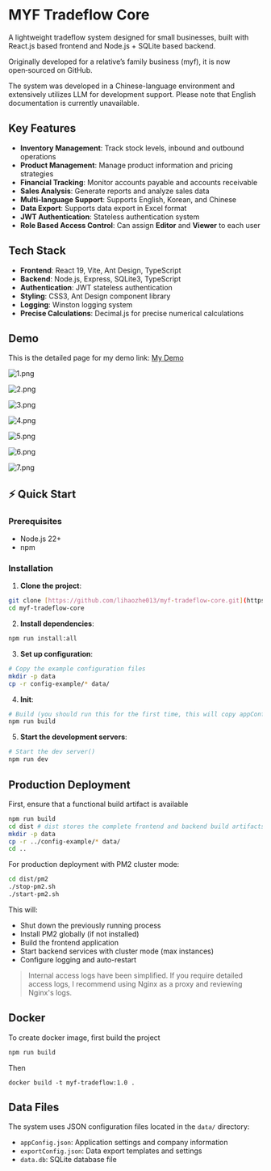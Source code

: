 # MYF Tradeflow Core

A lightweight tradeflow system designed for small businesses, built with React.js based frontend and Node.js + SQLite based backend.

Originally developed for a relative’s family business (myf), it is now open‑sourced on GitHub.

The system was developed in a Chinese-language environment and extensively utilizes LLM for development support. Please note that English documentation is currently unavailable.

## Key Features

- **Inventory Management**: Track stock levels, inbound and outbound operations
- **Product Management**: Manage product information and pricing strategies
- **Financial Tracking**: Monitor accounts payable and accounts receivable
- **Sales Analysis**: Generate reports and analyze sales data
- **Multi-language Support**: Supports English, Korean, and Chinese
- **Data Export**: Supports data export in Excel format
- **JWT Authentication**: Stateless authentication system
- **Role Based Access Control**: Can assign **Editor** and **Viewer** to each user

## Tech Stack

- **Frontend**: React 19, Vite, Ant Design, TypeScript
- **Backend**: Node.js, Express, SQLite3, TypeScript
- **Authentication**: JWT stateless authentication
- **Styling**: CSS3, Ant Design component library
- **Logging**: Winston logging system
- **Precise Calculations**: Decimal.js for precise numerical calculations

## Demo

This is the detailed page for my demo link:
[My Demo](https://lihaozhe013.github.io/lihaozhe-website/posts/tradeflow-system/)

![1.png](https://lihaozhe013.github.io/lihaozhe-website/posts/tradeflow-system/1.png)

![2.png](https://lihaozhe013.github.io/lihaozhe-website/posts/tradeflow-system/2.png)

![3.png](https://lihaozhe013.github.io/lihaozhe-website/posts/tradeflow-system/3.png)

![4.png](https://lihaozhe013.github.io/lihaozhe-website/posts/tradeflow-system/4.png)

![5.png](https://lihaozhe013.github.io/lihaozhe-website/posts/tradeflow-system/5.png)

![6.png](https://lihaozhe013.github.io/lihaozhe-website/posts/tradeflow-system/6.png)

![7.png](https://lihaozhe013.github.io/lihaozhe-website/posts/tradeflow-system/7.png)
## ⚡ Quick Start

### Prerequisites

- Node.js 22+
- npm

### Installation

1.  **Clone the project**:

```bash
git clone [https://github.com/lihaozhe013/myf-tradeflow-core.git](https://github.com/lihaozhe013/myf-tradeflow-core.git)
cd myf-tradeflow-core
```

2.  **Install dependencies**:

```bash
npm run install:all
```

3.  **Set up configuration**:

```bash
# Copy the example configuration files
mkdir -p data
cp -r config-example/* data/
```

4. **Init**:

```bash
# Build (you should run this for the first time, this will copy appConfig.json to frontend folder)
npm run build
```

5.  **Start the development servers**:

```bash
# Start the dev server()
npm run dev
```
## Production Deployment
First, ensure that a functional build artifact is available
```bash
npm run build
cd dist # dist stores the complete frontend and backend build artifacts
mkdir -p data
cp -r ../config-example/* data/
cd ..
```
For production deployment with PM2 cluster mode:
```bash
cd dist/pm2
./stop-pm2.sh
./start-pm2.sh
```
This will:
- Shut down the previously running process
- Install PM2 globally (if not installed)
- Build the frontend application
- Start backend services with cluster mode (max instances)
- Configure logging and auto-restart

> Internal access logs have been simplified. If you require detailed access logs, I recommend using Nginx as a proxy and reviewing Nginx's logs.

## Docker
To create docker image, first build the project
```bash
npm run build
```
Then
```
docker build -t myf-tradeflow:1.0 .
```

## Data Files
The system uses JSON configuration files located in the `data/` directory:

- `appConfig.json`: Application settings and company information
- `exportConfig.json`: Data export templates and settings
- `data.db`: SQLite database file
